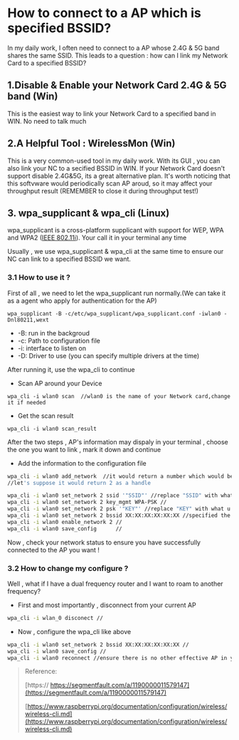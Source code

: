 # How to connect to a AP which is specified BSSID?

In my daily work, I often need to connect to a AP whose 2.4G & 5G band shares the same SSID. This leads to a question : how can I link my Network Card to a specified BSSID?

## 1.Disable & Enable your Network Card 2.4G & 5G band \(Win\)

This is the easiest way to link your Network Card to a specified band in WIN. No need to talk much



## 2.A Helpful Tool : WirelessMon \(Win\)

This is a very common-used tool in my daily work. With its GUI , you can also link your NC to a secified BSSID in WIN. If your Network Card doesn't support disable 2.4G&5G, its  a great alternative plan. It's worth noticing that this softvware would periodically scan AP aroud, so it may affect your throughput result  \(REMEMBER to close it during throughput test!\)

## 3. wpa\_supplicant & wpa\_cli \(Linux\)

wpa\_supplicant is a cross-platform supplicant with support for WEP, WPA and WPA2 \([IEEE 802.11i](https://en.wikipedia.org/wiki/IEEE_802.11i-2004)\). Your call it in your terminal any time

Usually , we use wpa\_supplicant & wpa\_cli at the same time to ensure our NC can link to a specified BSSID we want.

### 3.1 How to use it ?

First of all , we need to let the  wpa\_supplicant run normally.\(We can take it as a agent who apply for authentication for the AP\)

```text
wpa_supplicant -B -c/etc/wpa_supplicant/wpa_supplicant.conf -iwlan0 -Dnl80211,wext
```

* -B: run in the backgroud
* -c: Path to configuration file
* -i: interface to listen on
* -D: Driver to use \(you can specify multiple drivers at the time\)

After running it, use the wpa\_cli to continue

* Scan AP around your Device

```text
wpa_cli -i wlan0 scan  //wlan0 is the name of your Network card,change it if needed
```

* Get the scan result

```text
wpa_cli -i wlan0 scan_result  
```

After the two steps , AP's information may dispaly in your terminal , choose the one you want to link ,  mark it down and continue

* Add the information to the configuration file

```bash
wpa_cli -i wlan0 add_network  //it would return a number which would be used below
//let's suppose it would return 2 as a handle
```

```bash
wpa_cli -i wlan0 set_network 2 ssid '"SSID"' //replace "SSID" with what u need
wpa_cli -i wlan0 set_network 2 key_mgmt WPA-PSK //
wpa_cli -i wlan0 set_network 2 psk '"KEY"' //replace "KEY" with what u need
wpa_cli -i wlan0 set_network 2 bssid XX:XX:XX:XX:XX:XX //specified the bssid u want
wpa_cli -i wlan0 enable_network 2 //
wpa_cli -i wlan0 save_config      //
```

Now , check your network status to ensure you have successfully connected to the AP you want !

### 3.2 How to change my configure ?

Well , what if I have a dual frequency router and I want to roam to another frequency?

* First and most importantly , disconnect from your current AP

```bash
wpa_cli -i wlan_0 disconect //
```

* Now , configure the wpa\_cli like above

```bash
wpa_cli -i wlan0 set_network 2 bssid XX:XX:XX:XX:XX:XX //
wpa_cli -i wlan0 save_config //
wpa_cli -i wlan0 reconnect //ensure there is no other effective AP in your list_network
```

> Reference: 
>
> [https:// https://segmentfault.com/a/1190000011579147](https://segmentfault.com/a/1190000011579147)
>
> [https://www.raspberrypi.org/documentation/configuration/wireless/wireless-cli.md](https://www.raspberrypi.org/documentation/configuration/wireless/wireless-cli.md)



